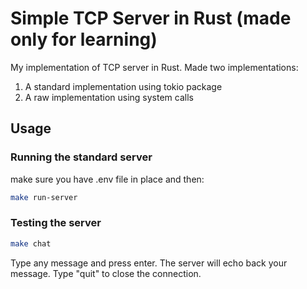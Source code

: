 
# Simple TCP Server in Rust (made only for learning)

My implementation of TCP server in Rust. Made two implementations:
1. A standard implementation using tokio package
2. A raw implementation using system calls

## Usage

### Running the standard server

make sure you have .env file in place and then:

```bash
make run-server
```

### Testing the server

```bash
make chat
```

Type any message and press enter. The server will echo back your message.
Type "quit" to close the connection.
